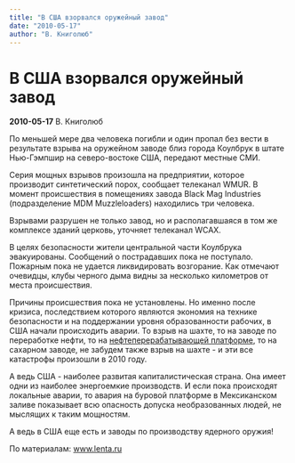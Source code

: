 ```yaml
---
title: "В США взорвался оружейный завод"
date: "2010-05-17"
author: "В. Книголюб"
---
```


# В США взорвался оружейный завод

**2010-05-17** В. Книголюб

По меньшей мере два человека погибли и один пропал без вести в результате взрыва на оружейном заводе близ города Коулбрук в штате Нью-Гэмпшир на северо-востоке США, передают местные СМИ.

Серия мощных взрывов произошла на предприятии, которое производит синтетический порох, сообщает телеканал WMUR. В момент происшествия в помещениях завода Black Mag Industries (подразделение MDM Muzzleloaders) находились три человека.

Взрывами разрушен не только завод, но и располагавшаяся в том же комплексе зданий церковь, уточняет телеканал WCAX.

В целях безопасности жители центральной части Коулбрука эвакуированы. Сообщений о пострадавших пока не поступало. Пожарным пока не удается ликвидировать возгорание. Как отмечают очевидцы, клубы черного дыма видны за несколько километров от места происшествия.

Причины происшествия пока не установлены. Но именно после кризиса, последствием которого являются экономия на технике безопасности и на поддержании уровня образованности рабочих, в США начали происходить аварии. То взрыв на шахте, то на заводе по переработке нефти, то на [нефтеперерабатывающей платформе](/2241.html), то на сахарном заводе, не забудем также взрыв на шахте - и эти все катастрофы произошли в 2010 году.

А ведь США - наиболее развитая капиталистическая страна. Она имеет одни из наиболее энергоемкие производств. И если пока происходят локальные аварии, то авария на буровой платформе в Мексиканском заливе показывает всю опасность допуска необразованных людей, не мыслящих к таким мощностям.

А ведь в США еще есть и заводы по производству ядерного оружия!

По материалам: www.lenta.ru